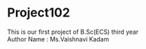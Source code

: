# Project102
This is our first project of B.Sc(ECS) third year
<br>
Author Name : Ms.Vaishnavi Kadam
